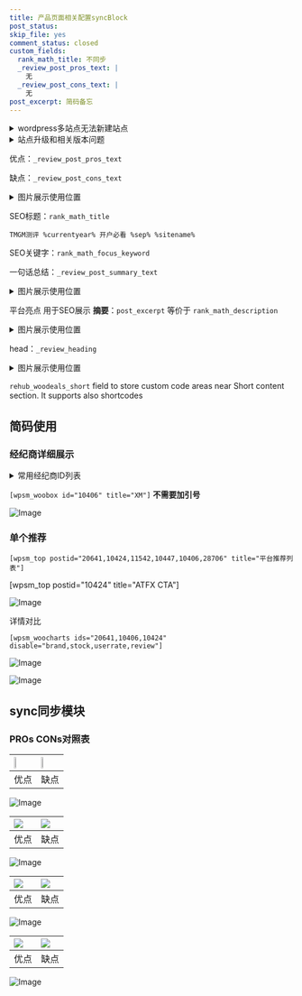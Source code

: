 ```yaml
---
title: 产品页面相关配置syncBlock
post_status: 
skip_file: yes
comment_status: closed
custom_fields:
  rank_math_title: 不同步
  _review_post_pros_text: |
    无
  _review_post_cons_text: |
    无
post_excerpt: 简码备忘
---
```

<details><summary>wordpress多站点无法新建站点</summary>

<li>和报错需要清理cookies一样的原因</li>
<li>wp-config.php里面<code>define( 'SUBDOMAIN_INSTALL', false );//子域名安装</code></li>
<li>新建子站点是用<code>define( 'SUBDOMAIN_INSTALL', true);//子域名安装</code> 完成以后，改成<code>false</code></li>
</details>

<details><summary>站点升级和相关版本问题</summary>

<p>wordpress：5.9.9
woocommerce：7.5.1
出现问题的地方：主题选项里面>><strong>Product layout >>compact style</strong></p>
<p>如何出现没有用过的字段 导致无法保存。先导出配置 然后进行修改，后面再次恢复即可。</p>
<p>出现部分字段无法显示时，需要返回默认布局后，对产品进行保存就好了。</p>
<p></p>
</details>

优点：`_review_post_pros_text`

缺点：`_review_post_cons_text`

<details><summary>图片展示使用位置</summary>

<img src="https://prod-files-secure.s3.us-west-2.amazonaws.com/39ed1227-6d7d-4570-be36-9ccd4a2c4241/f51d3d83-55d4-4bdf-9604-f37ec77ab556/Untitled.png?X-Amz-Algorithm=AWS4-HMAC-SHA256&X-Amz-Content-Sha256=UNSIGNED-PAYLOAD&X-Amz-Credential=ASIAZI2LB4665E4PHHMB%2F20250225%2Fus-west-2%2Fs3%2Faws4_request&X-Amz-Date=20250225T105521Z&X-Amz-Expires=3600&X-Amz-Security-Token=IQoJb3JpZ2luX2VjEAsaCXVzLXdlc3QtMiJGMEQCIBw7JvtcEzjReKhNKZXX1ORxaoMk2IMUyOorcnTfFDSKAiAJLnnH1w77n%2FP6%2BIIYibF%2F56O%2F6S7%2Bkm7JvyQk%2F4xRJyr%2FAwhEEAAaDDYzNzQyMzE4MzgwNSIMtD47yoEWxzLL0AluKtwDifmngEtCfEjccSPlUaQDxDbOqtX1YDvL3s0CMyBlZ%2F1twT0e6O6wFiynYYr9nk3eujhMq3YXtH3rF9m1RAJfSMlDTlN9%2BJu27nBA39C1%2F%2FHgCp6LdPtces%2BoYtr1dTdHqmewPidZoJ9hNZgXttgEJX9DAsao39Iv7oNOTBsslUq5WyDyyumBaCmjNqMSAz7tCKgEH7sTP89tayMkL9GUuoxgOk6YY6Zbm%2ByxdnefZLyE4fQzy9uuRkp1KEsr36yfv2UabRYx7zBsOEHgkoifrTwMB7yDCAOcHRGOvV%2FHSdP9Q4s2Q2yHBmYLvWN17gBlUXp3CgfWA31c2NKe7ws%2FyfOFnnXwI2m9BTSlMYrsmfM0zmJ4Oqp%2FihW%2FaPvRI9uf%2BXegul7NbF2BU4yyOEiqeOy8tn7IFuRn6FVZ98SIwK1y6TejR4sY819lsAZO743SCGEHeVhQLuqM9yB6MQ7zpuW2HN4tVw5VHDojB6dMWb44C6KfwMlHgXBzGUr%2BZHw7UvvCwyxuNV2ic3y3NE8GLOfT67GQ9wStKKjZV81IQbzgspfD1SBEKpFlRJfMMIUIYIC8LsBAVA4Xk8ELWsJh2wiI7dUG2y5OzVjkt3UP3ilziRqS8roCLavrZXIw3b32vQY6pgHy5K7XIKy%2B7ebv8xrFjJosq0GnrgeqrhItrSGWqGRjt9yt2jkEYBcuubItoFYNRLbE9OB%2B%2FUPe1eCF5zMFx%2FcmQuZNu9MOs4DsjuDw4DjmZ0Lhl%2FNHCPzY5jShogCMgCz7xBkDv2y07aGYwHBokU0dqfuMKa4JK1QYjk5C4ofRNCpBvykWlI1omp1Du4%2FAD0wRRVkZ6NML7tvB5kyddUM4ZQYu28k9&X-Amz-Signature=e2ed9453cdc09db4805a8c7324a6acf64f7e45cb94c31028657311138b8e124b&X-Amz-SignedHeaders=host&x-id=GetObject" alt="Image">
</details>

SEO标题：`rank_math_title`

`TMGM测评 %currentyear% 开户必看 %sep% %sitename%`

SEO关键字：`rank_math_focus_keyword`

一句话总结：`_review_post_summary_text`

<details><summary>图片展示使用位置</summary>

<img src="https://prod-files-secure.s3.us-west-2.amazonaws.com/39ed1227-6d7d-4570-be36-9ccd4a2c4241/4b96a922-296c-4f4e-8630-d1c870cbce01/Untitled.png?X-Amz-Algorithm=AWS4-HMAC-SHA256&X-Amz-Content-Sha256=UNSIGNED-PAYLOAD&X-Amz-Credential=ASIAZI2LB4665OVK2I3F%2F20250225%2Fus-west-2%2Fs3%2Faws4_request&X-Amz-Date=20250225T105521Z&X-Amz-Expires=3600&X-Amz-Security-Token=IQoJb3JpZ2luX2VjEAsaCXVzLXdlc3QtMiJHMEUCIQCBpyChKH0LASIa4dAHiCa6a5isjB2qgn0xIUGNAHXBUAIgJN4q0VJzxLleT6TYrpTeGcoamDVmbPOYg8YHkc0blIgq%2FwMIRBAAGgw2Mzc0MjMxODM4MDUiDG%2BTBDMJY3NNkj7NgCrcA2ttJBQGvuyCnuRFhAjrhP0WrroZwhvNUcZXDvAuBJoGj7T3F0MLLQmUDRcZxqdjYNz%2BYsrbbPyCjKKIRbgKDLsKPQA5iXryea%2FeLLKd1HNrN9s1zU%2BekzxBN0cKEN3O0caDJTeCR%2BRnr9RMUeMxIZYpw9cH8wQGWsgR5CzHs%2BQKyk5reXWQ%2BAhniDrvWIfEjlPy2I1Ihyr%2FRYDzav9cVOBoISJdu0%2BpG8aJcpSnRLVBywxbJWGsTqWOJZVr1M%2FPp6ZPMVjfV%2Fv56cCcM9YjU9KqYmyN8pkUN1CtoH83NhIQvRVpbzj4sK99h41vgyrP60UWfu%2BCLvBiiYDXcKkHyP%2Bf5QNMlEYkSt9kI69V6%2BLaCOhR%2FUZu4iJLbDeKBk%2BGxlvPTJhxWItBnqzKf54aFslBSwPT5dW3i2xz1Y3L3xpC8WixfIV9gOPQHBxGwFjI0speQOrp551QbdXNJ1oH%2BU13%2B0NmBQkOskmG8xJbledn1oGO9NmuyOANAYdiq5KFZObsqKWgcWi0JEDMFNErlXn03MRrKJ1BJ8xXrMTUNX%2BVTG23DH%2Br3znW69GOm%2B42iO9WsGg3%2FNQUNIwK9CofmMmsgnROWry3e%2B41KNEkw%2FWNC%2B%2BZvmftohzZLlm3MN699r0GOqUBSC0Ea2i9r5rTirVPZabbuZiXQo2hyMRLfZAWvkAT%2FM6l%2FPsrozHgT%2BAxvr%2FaWKYbP%2B7gv8WIj6NovYedBYC02P7hxEGW%2FJevqdhsR%2B1zU1sAp2%2FzxwlmEg6UlIk9o68xVnMrmppWlWJqmhg43Hydee8b0lXoEOUzdc9gLwBnrdkNu2b4%2Fsalc05RrWcA7uuOu7PhaGXYmXgzFljro6Rt3gDL3zZf&X-Amz-Signature=ddfbc5c77922704121c6532d1b3e1ad1c364b496aa95505f50d253171df307e5&X-Amz-SignedHeaders=host&x-id=GetObject" alt="Image">
</details>

平台亮点 用于SEO展示 **摘要**：`post_excerpt`  等价于 `rank_math_description`

<details><summary>图片展示使用位置</summary>

<img src="https://prod-files-secure.s3.us-west-2.amazonaws.com/39ed1227-6d7d-4570-be36-9ccd4a2c4241/1ee11f63-b60a-4dfe-a7a7-d58ff23b5d88/Untitled.png?X-Amz-Algorithm=AWS4-HMAC-SHA256&X-Amz-Content-Sha256=UNSIGNED-PAYLOAD&X-Amz-Credential=ASIAZI2LB4662AL5BORU%2F20250225%2Fus-west-2%2Fs3%2Faws4_request&X-Amz-Date=20250225T105521Z&X-Amz-Expires=3600&X-Amz-Security-Token=IQoJb3JpZ2luX2VjEAsaCXVzLXdlc3QtMiJGMEQCIGH%2B1oukZw%2BxTX%2FxdA9GKi%2B%2B88UgFsKXGIZVdw1Y4izkAiA%2BZFElIwgiEBO0%2BmOv%2BvPXJFiPZmAmnBDDqMLnnyy7Uyr%2FAwhEEAAaDDYzNzQyMzE4MzgwNSIM1Tv5ff7oxyLLUI1cKtwDvJQRQwMmCD2idO21wg6k1JMnXmswwbc8K8emZRRbsGjqarIzetyxd6ch8%2BcwAH58e9vFfDRU2G%2Bsf5KqKfeJrMuJ7jEc9s5uMcVbKUwgcNDj9JoI9NDRPyphdj5f6jXyzU6y6dJW24QBBXncBxS2MyB3H9LMWs8P%2BG%2Bu5RbTVs3dgNqn22XLMKvJqI4940nCGDtdca2PhGq1lQSNJ%2Flphtlku%2Fkms3m7wmUh3JmDEs9IWlJB7f1EDiK8r%2B1ZloWtnVsu5Xpo2%2BuB%2FoBQKTADBV3e%2BIjd93rNtuY64UXKSeXLn%2B0363Vs%2Fg3QdWP5zTojfFDckv6bZSaKgemsonmYW7PbC0rnaEmKLzKVot5obF%2B%2BtPIzIun0GRUlA58izGfFgna1Mw4%2BOS8VS2pQfQFnq8zXHvUcAs76rV58xt5oRUIcfyZM141V%2FCRa0pDmJgbRE2G7r%2Bv3KpnBncsgDTwLEbr3Uu5nwDQrprY7XGwb%2F%2BSJocJa3OY2PIBsuH1JHWtrpUxHwuDtSau6hZaYd901N4Kb1j6gwaSorBssuD99Hmqri9BE7SDjE6ZD9beoqNh6EYo%2Fc1VZBHMITYEFULMTu9CQT6esomISRi50je0ukEzrBasCOoDcEo9OudAwrL32vQY6pgFjtY3ODjE5BgGh7BrOwGupePY1yTeK%2BPmI3%2Bl69IU14dpdHlKFCyoyHE8zvBVQM1b2b7x0lNw0cl2ugogiw%2B9SIHsmex6k6h9t9TSNJ%2BQZxL29WKjN6qzZN%2BTJHC4OnYBEjuAxmA2S497pHBlKxJPxoLYfk8edIUO5rXc7Z9WMLYVfGsLJtJHk64R2EK9353cPIoGvQ4ppTGP8n4fkegVsNHS9posl&X-Amz-Signature=5c9a39e7cb550ef165b4c687ad43f029690548698c7c60762b39c6512284a980&X-Amz-SignedHeaders=host&x-id=GetObject" alt="Image">
<img src="https://prod-files-secure.s3.us-west-2.amazonaws.com/39ed1227-6d7d-4570-be36-9ccd4a2c4241/ad4118b5-78d8-4fbe-801e-3b29b5d99c01/Untitled.png?X-Amz-Algorithm=AWS4-HMAC-SHA256&X-Amz-Content-Sha256=UNSIGNED-PAYLOAD&X-Amz-Credential=ASIAZI2LB4662AL5BORU%2F20250225%2Fus-west-2%2Fs3%2Faws4_request&X-Amz-Date=20250225T105521Z&X-Amz-Expires=3600&X-Amz-Security-Token=IQoJb3JpZ2luX2VjEAsaCXVzLXdlc3QtMiJGMEQCIGH%2B1oukZw%2BxTX%2FxdA9GKi%2B%2B88UgFsKXGIZVdw1Y4izkAiA%2BZFElIwgiEBO0%2BmOv%2BvPXJFiPZmAmnBDDqMLnnyy7Uyr%2FAwhEEAAaDDYzNzQyMzE4MzgwNSIM1Tv5ff7oxyLLUI1cKtwDvJQRQwMmCD2idO21wg6k1JMnXmswwbc8K8emZRRbsGjqarIzetyxd6ch8%2BcwAH58e9vFfDRU2G%2Bsf5KqKfeJrMuJ7jEc9s5uMcVbKUwgcNDj9JoI9NDRPyphdj5f6jXyzU6y6dJW24QBBXncBxS2MyB3H9LMWs8P%2BG%2Bu5RbTVs3dgNqn22XLMKvJqI4940nCGDtdca2PhGq1lQSNJ%2Flphtlku%2Fkms3m7wmUh3JmDEs9IWlJB7f1EDiK8r%2B1ZloWtnVsu5Xpo2%2BuB%2FoBQKTADBV3e%2BIjd93rNtuY64UXKSeXLn%2B0363Vs%2Fg3QdWP5zTojfFDckv6bZSaKgemsonmYW7PbC0rnaEmKLzKVot5obF%2B%2BtPIzIun0GRUlA58izGfFgna1Mw4%2BOS8VS2pQfQFnq8zXHvUcAs76rV58xt5oRUIcfyZM141V%2FCRa0pDmJgbRE2G7r%2Bv3KpnBncsgDTwLEbr3Uu5nwDQrprY7XGwb%2F%2BSJocJa3OY2PIBsuH1JHWtrpUxHwuDtSau6hZaYd901N4Kb1j6gwaSorBssuD99Hmqri9BE7SDjE6ZD9beoqNh6EYo%2Fc1VZBHMITYEFULMTu9CQT6esomISRi50je0ukEzrBasCOoDcEo9OudAwrL32vQY6pgFjtY3ODjE5BgGh7BrOwGupePY1yTeK%2BPmI3%2Bl69IU14dpdHlKFCyoyHE8zvBVQM1b2b7x0lNw0cl2ugogiw%2B9SIHsmex6k6h9t9TSNJ%2BQZxL29WKjN6qzZN%2BTJHC4OnYBEjuAxmA2S497pHBlKxJPxoLYfk8edIUO5rXc7Z9WMLYVfGsLJtJHk64R2EK9353cPIoGvQ4ppTGP8n4fkegVsNHS9posl&X-Amz-Signature=f0e0574752e635d216dfcb69277bf17f0f5ee63af2dc778315ba8a4bec344674&X-Amz-SignedHeaders=host&x-id=GetObject" alt="Image">
<img src="https://prod-files-secure.s3.us-west-2.amazonaws.com/39ed1227-6d7d-4570-be36-9ccd4a2c4241/a38cf7c9-a79c-4b64-9e94-13589fe0758b/Untitled.png?X-Amz-Algorithm=AWS4-HMAC-SHA256&X-Amz-Content-Sha256=UNSIGNED-PAYLOAD&X-Amz-Credential=ASIAZI2LB4662AL5BORU%2F20250225%2Fus-west-2%2Fs3%2Faws4_request&X-Amz-Date=20250225T105521Z&X-Amz-Expires=3600&X-Amz-Security-Token=IQoJb3JpZ2luX2VjEAsaCXVzLXdlc3QtMiJGMEQCIGH%2B1oukZw%2BxTX%2FxdA9GKi%2B%2B88UgFsKXGIZVdw1Y4izkAiA%2BZFElIwgiEBO0%2BmOv%2BvPXJFiPZmAmnBDDqMLnnyy7Uyr%2FAwhEEAAaDDYzNzQyMzE4MzgwNSIM1Tv5ff7oxyLLUI1cKtwDvJQRQwMmCD2idO21wg6k1JMnXmswwbc8K8emZRRbsGjqarIzetyxd6ch8%2BcwAH58e9vFfDRU2G%2Bsf5KqKfeJrMuJ7jEc9s5uMcVbKUwgcNDj9JoI9NDRPyphdj5f6jXyzU6y6dJW24QBBXncBxS2MyB3H9LMWs8P%2BG%2Bu5RbTVs3dgNqn22XLMKvJqI4940nCGDtdca2PhGq1lQSNJ%2Flphtlku%2Fkms3m7wmUh3JmDEs9IWlJB7f1EDiK8r%2B1ZloWtnVsu5Xpo2%2BuB%2FoBQKTADBV3e%2BIjd93rNtuY64UXKSeXLn%2B0363Vs%2Fg3QdWP5zTojfFDckv6bZSaKgemsonmYW7PbC0rnaEmKLzKVot5obF%2B%2BtPIzIun0GRUlA58izGfFgna1Mw4%2BOS8VS2pQfQFnq8zXHvUcAs76rV58xt5oRUIcfyZM141V%2FCRa0pDmJgbRE2G7r%2Bv3KpnBncsgDTwLEbr3Uu5nwDQrprY7XGwb%2F%2BSJocJa3OY2PIBsuH1JHWtrpUxHwuDtSau6hZaYd901N4Kb1j6gwaSorBssuD99Hmqri9BE7SDjE6ZD9beoqNh6EYo%2Fc1VZBHMITYEFULMTu9CQT6esomISRi50je0ukEzrBasCOoDcEo9OudAwrL32vQY6pgFjtY3ODjE5BgGh7BrOwGupePY1yTeK%2BPmI3%2Bl69IU14dpdHlKFCyoyHE8zvBVQM1b2b7x0lNw0cl2ugogiw%2B9SIHsmex6k6h9t9TSNJ%2BQZxL29WKjN6qzZN%2BTJHC4OnYBEjuAxmA2S497pHBlKxJPxoLYfk8edIUO5rXc7Z9WMLYVfGsLJtJHk64R2EK9353cPIoGvQ4ppTGP8n4fkegVsNHS9posl&X-Amz-Signature=4d6d14b1511e139dd4dc8ec5efd3e6362714f7a16ee6c3a7227613f92b5a9374&X-Amz-SignedHeaders=host&x-id=GetObject" alt="Image">
<img src="https://prod-files-secure.s3.us-west-2.amazonaws.com/39ed1227-6d7d-4570-be36-9ccd4a2c4241/7da6fc1e-d2ac-42ae-8c75-cb5749aa18f6/Untitled.png?X-Amz-Algorithm=AWS4-HMAC-SHA256&X-Amz-Content-Sha256=UNSIGNED-PAYLOAD&X-Amz-Credential=ASIAZI2LB4662AL5BORU%2F20250225%2Fus-west-2%2Fs3%2Faws4_request&X-Amz-Date=20250225T105521Z&X-Amz-Expires=3600&X-Amz-Security-Token=IQoJb3JpZ2luX2VjEAsaCXVzLXdlc3QtMiJGMEQCIGH%2B1oukZw%2BxTX%2FxdA9GKi%2B%2B88UgFsKXGIZVdw1Y4izkAiA%2BZFElIwgiEBO0%2BmOv%2BvPXJFiPZmAmnBDDqMLnnyy7Uyr%2FAwhEEAAaDDYzNzQyMzE4MzgwNSIM1Tv5ff7oxyLLUI1cKtwDvJQRQwMmCD2idO21wg6k1JMnXmswwbc8K8emZRRbsGjqarIzetyxd6ch8%2BcwAH58e9vFfDRU2G%2Bsf5KqKfeJrMuJ7jEc9s5uMcVbKUwgcNDj9JoI9NDRPyphdj5f6jXyzU6y6dJW24QBBXncBxS2MyB3H9LMWs8P%2BG%2Bu5RbTVs3dgNqn22XLMKvJqI4940nCGDtdca2PhGq1lQSNJ%2Flphtlku%2Fkms3m7wmUh3JmDEs9IWlJB7f1EDiK8r%2B1ZloWtnVsu5Xpo2%2BuB%2FoBQKTADBV3e%2BIjd93rNtuY64UXKSeXLn%2B0363Vs%2Fg3QdWP5zTojfFDckv6bZSaKgemsonmYW7PbC0rnaEmKLzKVot5obF%2B%2BtPIzIun0GRUlA58izGfFgna1Mw4%2BOS8VS2pQfQFnq8zXHvUcAs76rV58xt5oRUIcfyZM141V%2FCRa0pDmJgbRE2G7r%2Bv3KpnBncsgDTwLEbr3Uu5nwDQrprY7XGwb%2F%2BSJocJa3OY2PIBsuH1JHWtrpUxHwuDtSau6hZaYd901N4Kb1j6gwaSorBssuD99Hmqri9BE7SDjE6ZD9beoqNh6EYo%2Fc1VZBHMITYEFULMTu9CQT6esomISRi50je0ukEzrBasCOoDcEo9OudAwrL32vQY6pgFjtY3ODjE5BgGh7BrOwGupePY1yTeK%2BPmI3%2Bl69IU14dpdHlKFCyoyHE8zvBVQM1b2b7x0lNw0cl2ugogiw%2B9SIHsmex6k6h9t9TSNJ%2BQZxL29WKjN6qzZN%2BTJHC4OnYBEjuAxmA2S497pHBlKxJPxoLYfk8edIUO5rXc7Z9WMLYVfGsLJtJHk64R2EK9353cPIoGvQ4ppTGP8n4fkegVsNHS9posl&X-Amz-Signature=cb88252ef8c2277f98e48940caf47fb6ec0ca853dc1c6c4702c27126c1dd9dee&X-Amz-SignedHeaders=host&x-id=GetObject" alt="Image">
<img src="https://prod-files-secure.s3.us-west-2.amazonaws.com/39ed1227-6d7d-4570-be36-9ccd4a2c4241/7e97f40a-eaee-47f5-b2f9-475f96808fa7/Untitled.png?X-Amz-Algorithm=AWS4-HMAC-SHA256&X-Amz-Content-Sha256=UNSIGNED-PAYLOAD&X-Amz-Credential=ASIAZI2LB4662AL5BORU%2F20250225%2Fus-west-2%2Fs3%2Faws4_request&X-Amz-Date=20250225T105521Z&X-Amz-Expires=3600&X-Amz-Security-Token=IQoJb3JpZ2luX2VjEAsaCXVzLXdlc3QtMiJGMEQCIGH%2B1oukZw%2BxTX%2FxdA9GKi%2B%2B88UgFsKXGIZVdw1Y4izkAiA%2BZFElIwgiEBO0%2BmOv%2BvPXJFiPZmAmnBDDqMLnnyy7Uyr%2FAwhEEAAaDDYzNzQyMzE4MzgwNSIM1Tv5ff7oxyLLUI1cKtwDvJQRQwMmCD2idO21wg6k1JMnXmswwbc8K8emZRRbsGjqarIzetyxd6ch8%2BcwAH58e9vFfDRU2G%2Bsf5KqKfeJrMuJ7jEc9s5uMcVbKUwgcNDj9JoI9NDRPyphdj5f6jXyzU6y6dJW24QBBXncBxS2MyB3H9LMWs8P%2BG%2Bu5RbTVs3dgNqn22XLMKvJqI4940nCGDtdca2PhGq1lQSNJ%2Flphtlku%2Fkms3m7wmUh3JmDEs9IWlJB7f1EDiK8r%2B1ZloWtnVsu5Xpo2%2BuB%2FoBQKTADBV3e%2BIjd93rNtuY64UXKSeXLn%2B0363Vs%2Fg3QdWP5zTojfFDckv6bZSaKgemsonmYW7PbC0rnaEmKLzKVot5obF%2B%2BtPIzIun0GRUlA58izGfFgna1Mw4%2BOS8VS2pQfQFnq8zXHvUcAs76rV58xt5oRUIcfyZM141V%2FCRa0pDmJgbRE2G7r%2Bv3KpnBncsgDTwLEbr3Uu5nwDQrprY7XGwb%2F%2BSJocJa3OY2PIBsuH1JHWtrpUxHwuDtSau6hZaYd901N4Kb1j6gwaSorBssuD99Hmqri9BE7SDjE6ZD9beoqNh6EYo%2Fc1VZBHMITYEFULMTu9CQT6esomISRi50je0ukEzrBasCOoDcEo9OudAwrL32vQY6pgFjtY3ODjE5BgGh7BrOwGupePY1yTeK%2BPmI3%2Bl69IU14dpdHlKFCyoyHE8zvBVQM1b2b7x0lNw0cl2ugogiw%2B9SIHsmex6k6h9t9TSNJ%2BQZxL29WKjN6qzZN%2BTJHC4OnYBEjuAxmA2S497pHBlKxJPxoLYfk8edIUO5rXc7Z9WMLYVfGsLJtJHk64R2EK9353cPIoGvQ4ppTGP8n4fkegVsNHS9posl&X-Amz-Signature=e4d07cbe4f253750c6703f8a2760ae2c43269e0fa591109f9dcf2562351eac1a&X-Amz-SignedHeaders=host&x-id=GetObject" alt="Image">
</details>

head：`_review_heading`

<details><summary>图片展示使用位置</summary>

<img src="https://prod-files-secure.s3.us-west-2.amazonaws.com/39ed1227-6d7d-4570-be36-9ccd4a2c4241/3a4650ad-9887-415c-889a-edd51fa54f27/Untitled.png?X-Amz-Algorithm=AWS4-HMAC-SHA256&X-Amz-Content-Sha256=UNSIGNED-PAYLOAD&X-Amz-Credential=ASIAZI2LB466Q3JKNJRB%2F20250225%2Fus-west-2%2Fs3%2Faws4_request&X-Amz-Date=20250225T105522Z&X-Amz-Expires=3600&X-Amz-Security-Token=IQoJb3JpZ2luX2VjEAsaCXVzLXdlc3QtMiJHMEUCICk8W3tLOxeK%2FJblVqIhIzDUbQT4CCP3dFqHPA6XtJZBAiEAk%2F8JX0KMFPkzCOVW%2B6uESYoXhhx3C9hP4MzVf2ME3aoq%2FwMIRBAAGgw2Mzc0MjMxODM4MDUiDD9Dur3g9uRVGONwdircAxmAp51y6WBUGlfT%2BjH%2FwMHJHXTXARvi0uuzZ3hdk%2FM4QRM%2Buoa2j9%2BAtvZyvp7Z5DGT5LDNaND86ugZ%2FHRHFs7fUkNlTAizWN%2BVD1O0v7oTdq8fU38NycJv0WXrxMQKH%2BhEFfgK0CGspXMepOjHrAekur%2F4GDl5X66OplcsOWg3r%2BIEjGIVoNGagLvyjh7biRy9sp8YeZWSk0CGaiKPX%2FxQJ6m%2FEON9dmBVTtPZ1xxp%2Bj0n5IxFmr%2F%2B9AYcBo1bV5FWK3MV37hdyAz2Vw7wzcvm38O8Lpf3tZw41499rOXBwPvF2%2F6qp3rzfoHt3fv04h2UU3FBAZdTPlwCjQBNs7AJoC9b%2Bjz2Jen9I%2FlBGo8AfgRqa64tr2J5oZ5FBCrqBXxgvLZHIcf7KJFJPfOZNq%2F7PdXWyClNmU4HGgzJSh0oejZT2KyihU9XIKnJPliSkgC2iKEWDtN%2FMNIRZZFtDV3rNig0SR%2Fpqpgq%2BCjx914y7JD9Su9K6J5w3tr8CJas5AHrdYeLfYtPLV4ADeh0hPwoKAS8GRJkyLhaCmTsdLZApSWaeFB9h03OgYQQ1w3pn3yF12siv6ozQFrXsIJB6kVsK%2FNTMrw1cUgbL%2F0XryjhwOQIljZVvgmlVS9tMMK99r0GOqUBxlu%2F9g5OIbm4b8fuXo3MSNR7co5AkMenE0YJedTabhscrQKgNy7xFdjVY%2BMQvPcU7h1O%2BAEWt0FkrmgwePJm42nItlTtTs2DSA44AIto6Xlwr8iCo2p33lDumftT%2BgyWS6V9IuTV4B5F31kIl77eI8P00%2BzDg2W6ubnOLK94InzjFeejNurN9eTsZEZO5nkzNpBbj%2FHR%2FKuiCojltY2YobBjPXSg&X-Amz-Signature=c7b0537ef08e53254473d95ec9728ca77ce0f6a04686dc63af21ca52c6943609&X-Amz-SignedHeaders=host&x-id=GetObject" alt="Image">
</details>

`rehub_woodeals_short`	field to store custom code areas near Short content section. It supports also shortcodes



## 简码使用

### 经纪商详细展示

<details><summary>常用经纪商ID列表</summary>

<pre><code class="php">嘉盛 ===> 20641  [wpsm_woobox id="20641" title="嘉盛"]
易信easymarkets ===> 11542  [wpsm_woobox id="11542" title="易信easymarkets"]
ATFX外汇 ===> 10424  [wpsm_woobox id="10424" title="ATFX"]
XM ===> 10406  [wpsm_woobox id="10406" title="XM"]
TMGM ===> 29622  [wpsm_woobox id="29622" title="TMGM"]
HYCM ===> 10447  [wpsm_woobox id="10447" title="HYCM"]
fpmarkets澳福外汇 ===> 20639  [wpsm_woobox id="20639" title="fpmarkets澳福外汇"]</code></pre>
</details>

`[wpsm_woobox id="10406" title="XM"]` **不需要加引号**

![Image](https://prod-files-secure.s3.us-west-2.amazonaws.com/39ed1227-6d7d-4570-be36-9ccd4a2c4241/4f898f9d-0fa7-4e43-acd3-ac6bc7be575a/Untitled.png?X-Amz-Algorithm=AWS4-HMAC-SHA256&X-Amz-Content-Sha256=UNSIGNED-PAYLOAD&X-Amz-Credential=ASIAZI2LB466S6QJZDS2%2F20250225%2Fus-west-2%2Fs3%2Faws4_request&X-Amz-Date=20250225T105519Z&X-Amz-Expires=3600&X-Amz-Security-Token=IQoJb3JpZ2luX2VjEAsaCXVzLXdlc3QtMiJGMEQCIHh8MbQbxeGw2BYB5YWecUl2xrc475NUG64FwXORA3AQAiAyIOMMLGwWn11baEaV8t3O%2FrqQBgmDEc8sQKZcJqzrTir%2FAwhEEAAaDDYzNzQyMzE4MzgwNSIMXB49t54vecfddI2IKtwD0GnFwIu1N5%2BMiPQvhdT74ZhbwMWig7xNUoN6r832ZZE2bi%2Bcf7NKmxP8z9Pp%2B0AfPMtb1gzXo3reEZeY5p4sNPvfiUm9tnNWdt6T2nV2miAiv4rOMemaSxogMPfARyzDwJ36PYiNxnlRWcNV%2FNJYc9Z3%2FNcNPB%2BIM9VD4gY%2FU%2F77ZiVStxXOzF%2B%2BYI2YYFs1%2BoATeuI59zOK71DP5dwiT3sEbQNJswlBhkKiF%2FeQ1nCyjwz4IQhoHzRA8D%2BssjC1pI%2BdBtmqHyXR7gRMb3p2Ts6GCejPWcXTLx2G99A9FB%2Fw2ueQNU%2Fn4XhbzqhYa3iRwfnOAW3JF9OgLOHNSzM6FKnv5ohNpN%2BeifhbyU0as3CIJ5d4EgMgD71BS%2BJg7ayThcu0tMsETeexiPdNCZyzAbhAcZAIivK8T0HXDyVuCY2X1pj2WMMlC4kPBEB1oJCIaLFzvnI7kICUO6%2BduYmfJdtc18cZDrTfAKC4HZ45TOD0QsGDK29S7jHz2AOyEM4O5slIgsHVVyWzC0z8RO1Wjc984U%2FZ%2FcLPX7O2P1ljyE6o%2B73GWp0qqKyGjaq4wHErrVXRJznMq3E0ean9uHDExMguGEfBEJ5beoV717mKZludvwEO7SBrrZemP8sw6732vQY6pgEXNEGd8pKLur0aFMFwSfhQk1FvPbNt%2Bqd8dh6mKlVvwKwUD57im%2FWu9oT65yGMSXjNb0%2BVYVYj5qQfCxGDoAZKUazhvZJ6uXxXKy8xwo6Kq5BYQtv3f47NWMMZo5ANeBjC2y7LORqHsR8F7rRpDjSU5Gz70nuwA3gRvqkWVzvzTkeAWtrbW1V6GSR3zrsQw2%2B%2Bg8pazbOPseuURKZzj4XTm9NPMLu4&X-Amz-Signature=16cead2c0d490877920d95747f5dd58657507c065a2ad562208854b6d66319cb&X-Amz-SignedHeaders=host&x-id=GetObject)

### 单个推荐
`[wpsm_top postid="20641,10424,11542,10447,10406,28706" title="平台推荐列表"]`

[wpsm_top postid="10424" title="ATFX CTA"]

![Image](https://prod-files-secure.s3.us-west-2.amazonaws.com/39ed1227-6d7d-4570-be36-9ccd4a2c4241/5ac620dc-51a8-48b6-b55d-91f47299193c/Untitled.png?X-Amz-Algorithm=AWS4-HMAC-SHA256&X-Amz-Content-Sha256=UNSIGNED-PAYLOAD&X-Amz-Credential=ASIAZI2LB466S6QJZDS2%2F20250225%2Fus-west-2%2Fs3%2Faws4_request&X-Amz-Date=20250225T105519Z&X-Amz-Expires=3600&X-Amz-Security-Token=IQoJb3JpZ2luX2VjEAsaCXVzLXdlc3QtMiJGMEQCIHh8MbQbxeGw2BYB5YWecUl2xrc475NUG64FwXORA3AQAiAyIOMMLGwWn11baEaV8t3O%2FrqQBgmDEc8sQKZcJqzrTir%2FAwhEEAAaDDYzNzQyMzE4MzgwNSIMXB49t54vecfddI2IKtwD0GnFwIu1N5%2BMiPQvhdT74ZhbwMWig7xNUoN6r832ZZE2bi%2Bcf7NKmxP8z9Pp%2B0AfPMtb1gzXo3reEZeY5p4sNPvfiUm9tnNWdt6T2nV2miAiv4rOMemaSxogMPfARyzDwJ36PYiNxnlRWcNV%2FNJYc9Z3%2FNcNPB%2BIM9VD4gY%2FU%2F77ZiVStxXOzF%2B%2BYI2YYFs1%2BoATeuI59zOK71DP5dwiT3sEbQNJswlBhkKiF%2FeQ1nCyjwz4IQhoHzRA8D%2BssjC1pI%2BdBtmqHyXR7gRMb3p2Ts6GCejPWcXTLx2G99A9FB%2Fw2ueQNU%2Fn4XhbzqhYa3iRwfnOAW3JF9OgLOHNSzM6FKnv5ohNpN%2BeifhbyU0as3CIJ5d4EgMgD71BS%2BJg7ayThcu0tMsETeexiPdNCZyzAbhAcZAIivK8T0HXDyVuCY2X1pj2WMMlC4kPBEB1oJCIaLFzvnI7kICUO6%2BduYmfJdtc18cZDrTfAKC4HZ45TOD0QsGDK29S7jHz2AOyEM4O5slIgsHVVyWzC0z8RO1Wjc984U%2FZ%2FcLPX7O2P1ljyE6o%2B73GWp0qqKyGjaq4wHErrVXRJznMq3E0ean9uHDExMguGEfBEJ5beoV717mKZludvwEO7SBrrZemP8sw6732vQY6pgEXNEGd8pKLur0aFMFwSfhQk1FvPbNt%2Bqd8dh6mKlVvwKwUD57im%2FWu9oT65yGMSXjNb0%2BVYVYj5qQfCxGDoAZKUazhvZJ6uXxXKy8xwo6Kq5BYQtv3f47NWMMZo5ANeBjC2y7LORqHsR8F7rRpDjSU5Gz70nuwA3gRvqkWVzvzTkeAWtrbW1V6GSR3zrsQw2%2B%2Bg8pazbOPseuURKZzj4XTm9NPMLu4&X-Amz-Signature=9228582cafc4390b13c2bf06d4453e86b14b99079bbcfb4b2e6099a7237e8b3f&X-Amz-SignedHeaders=host&x-id=GetObject)

详情对比

`[wpsm_woocharts ids="20641,10406,10424" disable="brand,stock,userrate,review"]`

![Image](https://prod-files-secure.s3.us-west-2.amazonaws.com/39ed1227-6d7d-4570-be36-9ccd4a2c4241/bf3ba45f-b9f3-4295-8aef-b4a495fd25f4/Untitled.png?X-Amz-Algorithm=AWS4-HMAC-SHA256&X-Amz-Content-Sha256=UNSIGNED-PAYLOAD&X-Amz-Credential=ASIAZI2LB466S6QJZDS2%2F20250225%2Fus-west-2%2Fs3%2Faws4_request&X-Amz-Date=20250225T105519Z&X-Amz-Expires=3600&X-Amz-Security-Token=IQoJb3JpZ2luX2VjEAsaCXVzLXdlc3QtMiJGMEQCIHh8MbQbxeGw2BYB5YWecUl2xrc475NUG64FwXORA3AQAiAyIOMMLGwWn11baEaV8t3O%2FrqQBgmDEc8sQKZcJqzrTir%2FAwhEEAAaDDYzNzQyMzE4MzgwNSIMXB49t54vecfddI2IKtwD0GnFwIu1N5%2BMiPQvhdT74ZhbwMWig7xNUoN6r832ZZE2bi%2Bcf7NKmxP8z9Pp%2B0AfPMtb1gzXo3reEZeY5p4sNPvfiUm9tnNWdt6T2nV2miAiv4rOMemaSxogMPfARyzDwJ36PYiNxnlRWcNV%2FNJYc9Z3%2FNcNPB%2BIM9VD4gY%2FU%2F77ZiVStxXOzF%2B%2BYI2YYFs1%2BoATeuI59zOK71DP5dwiT3sEbQNJswlBhkKiF%2FeQ1nCyjwz4IQhoHzRA8D%2BssjC1pI%2BdBtmqHyXR7gRMb3p2Ts6GCejPWcXTLx2G99A9FB%2Fw2ueQNU%2Fn4XhbzqhYa3iRwfnOAW3JF9OgLOHNSzM6FKnv5ohNpN%2BeifhbyU0as3CIJ5d4EgMgD71BS%2BJg7ayThcu0tMsETeexiPdNCZyzAbhAcZAIivK8T0HXDyVuCY2X1pj2WMMlC4kPBEB1oJCIaLFzvnI7kICUO6%2BduYmfJdtc18cZDrTfAKC4HZ45TOD0QsGDK29S7jHz2AOyEM4O5slIgsHVVyWzC0z8RO1Wjc984U%2FZ%2FcLPX7O2P1ljyE6o%2B73GWp0qqKyGjaq4wHErrVXRJznMq3E0ean9uHDExMguGEfBEJ5beoV717mKZludvwEO7SBrrZemP8sw6732vQY6pgEXNEGd8pKLur0aFMFwSfhQk1FvPbNt%2Bqd8dh6mKlVvwKwUD57im%2FWu9oT65yGMSXjNb0%2BVYVYj5qQfCxGDoAZKUazhvZJ6uXxXKy8xwo6Kq5BYQtv3f47NWMMZo5ANeBjC2y7LORqHsR8F7rRpDjSU5Gz70nuwA3gRvqkWVzvzTkeAWtrbW1V6GSR3zrsQw2%2B%2Bg8pazbOPseuURKZzj4XTm9NPMLu4&X-Amz-Signature=ba6d6228420ee69d5160c6c2f36d5787dc9073442a669d2fe7323ac8105882a5&X-Amz-SignedHeaders=host&x-id=GetObject)

![Image](https://prod-files-secure.s3.us-west-2.amazonaws.com/39ed1227-6d7d-4570-be36-9ccd4a2c4241/30bc56ef-f383-4b48-9768-2ebc9e436ec0/Untitled.png?X-Amz-Algorithm=AWS4-HMAC-SHA256&X-Amz-Content-Sha256=UNSIGNED-PAYLOAD&X-Amz-Credential=ASIAZI2LB466S6QJZDS2%2F20250225%2Fus-west-2%2Fs3%2Faws4_request&X-Amz-Date=20250225T105519Z&X-Amz-Expires=3600&X-Amz-Security-Token=IQoJb3JpZ2luX2VjEAsaCXVzLXdlc3QtMiJGMEQCIHh8MbQbxeGw2BYB5YWecUl2xrc475NUG64FwXORA3AQAiAyIOMMLGwWn11baEaV8t3O%2FrqQBgmDEc8sQKZcJqzrTir%2FAwhEEAAaDDYzNzQyMzE4MzgwNSIMXB49t54vecfddI2IKtwD0GnFwIu1N5%2BMiPQvhdT74ZhbwMWig7xNUoN6r832ZZE2bi%2Bcf7NKmxP8z9Pp%2B0AfPMtb1gzXo3reEZeY5p4sNPvfiUm9tnNWdt6T2nV2miAiv4rOMemaSxogMPfARyzDwJ36PYiNxnlRWcNV%2FNJYc9Z3%2FNcNPB%2BIM9VD4gY%2FU%2F77ZiVStxXOzF%2B%2BYI2YYFs1%2BoATeuI59zOK71DP5dwiT3sEbQNJswlBhkKiF%2FeQ1nCyjwz4IQhoHzRA8D%2BssjC1pI%2BdBtmqHyXR7gRMb3p2Ts6GCejPWcXTLx2G99A9FB%2Fw2ueQNU%2Fn4XhbzqhYa3iRwfnOAW3JF9OgLOHNSzM6FKnv5ohNpN%2BeifhbyU0as3CIJ5d4EgMgD71BS%2BJg7ayThcu0tMsETeexiPdNCZyzAbhAcZAIivK8T0HXDyVuCY2X1pj2WMMlC4kPBEB1oJCIaLFzvnI7kICUO6%2BduYmfJdtc18cZDrTfAKC4HZ45TOD0QsGDK29S7jHz2AOyEM4O5slIgsHVVyWzC0z8RO1Wjc984U%2FZ%2FcLPX7O2P1ljyE6o%2B73GWp0qqKyGjaq4wHErrVXRJznMq3E0ean9uHDExMguGEfBEJ5beoV717mKZludvwEO7SBrrZemP8sw6732vQY6pgEXNEGd8pKLur0aFMFwSfhQk1FvPbNt%2Bqd8dh6mKlVvwKwUD57im%2FWu9oT65yGMSXjNb0%2BVYVYj5qQfCxGDoAZKUazhvZJ6uXxXKy8xwo6Kq5BYQtv3f47NWMMZo5ANeBjC2y7LORqHsR8F7rRpDjSU5Gz70nuwA3gRvqkWVzvzTkeAWtrbW1V6GSR3zrsQw2%2B%2Bg8pazbOPseuURKZzj4XTm9NPMLu4&X-Amz-Signature=3b618105fb5e2bbcc6891aa11e3411041205ff5722d12eec2ab678573cebb491&X-Amz-SignedHeaders=host&x-id=GetObject)

## sync同步模块

### PROs CONs对照表

| <img src="https://cdn.ifttt.fun/gh/jarlin8/OSS@main/icons/customize/pros.svg" height="auto" width="37.3%"> | <img src="https://cdn.ifttt.fun/gh/jarlin8/OSS@main/icons/customize/cons.svg" height="auto" width="28.8%"> |
| :--- | :--- |
| 优点 | 缺点 |

![Image](https://prod-files-secure.s3.us-west-2.amazonaws.com/39ed1227-6d7d-4570-be36-9ccd4a2c4241/8742b755-dfb5-4004-9a5f-d6e561664bd8/Untitled.png?X-Amz-Algorithm=AWS4-HMAC-SHA256&X-Amz-Content-Sha256=UNSIGNED-PAYLOAD&X-Amz-Credential=ASIAZI2LB466S6QJZDS2%2F20250225%2Fus-west-2%2Fs3%2Faws4_request&X-Amz-Date=20250225T105519Z&X-Amz-Expires=3600&X-Amz-Security-Token=IQoJb3JpZ2luX2VjEAsaCXVzLXdlc3QtMiJGMEQCIHh8MbQbxeGw2BYB5YWecUl2xrc475NUG64FwXORA3AQAiAyIOMMLGwWn11baEaV8t3O%2FrqQBgmDEc8sQKZcJqzrTir%2FAwhEEAAaDDYzNzQyMzE4MzgwNSIMXB49t54vecfddI2IKtwD0GnFwIu1N5%2BMiPQvhdT74ZhbwMWig7xNUoN6r832ZZE2bi%2Bcf7NKmxP8z9Pp%2B0AfPMtb1gzXo3reEZeY5p4sNPvfiUm9tnNWdt6T2nV2miAiv4rOMemaSxogMPfARyzDwJ36PYiNxnlRWcNV%2FNJYc9Z3%2FNcNPB%2BIM9VD4gY%2FU%2F77ZiVStxXOzF%2B%2BYI2YYFs1%2BoATeuI59zOK71DP5dwiT3sEbQNJswlBhkKiF%2FeQ1nCyjwz4IQhoHzRA8D%2BssjC1pI%2BdBtmqHyXR7gRMb3p2Ts6GCejPWcXTLx2G99A9FB%2Fw2ueQNU%2Fn4XhbzqhYa3iRwfnOAW3JF9OgLOHNSzM6FKnv5ohNpN%2BeifhbyU0as3CIJ5d4EgMgD71BS%2BJg7ayThcu0tMsETeexiPdNCZyzAbhAcZAIivK8T0HXDyVuCY2X1pj2WMMlC4kPBEB1oJCIaLFzvnI7kICUO6%2BduYmfJdtc18cZDrTfAKC4HZ45TOD0QsGDK29S7jHz2AOyEM4O5slIgsHVVyWzC0z8RO1Wjc984U%2FZ%2FcLPX7O2P1ljyE6o%2B73GWp0qqKyGjaq4wHErrVXRJznMq3E0ean9uHDExMguGEfBEJ5beoV717mKZludvwEO7SBrrZemP8sw6732vQY6pgEXNEGd8pKLur0aFMFwSfhQk1FvPbNt%2Bqd8dh6mKlVvwKwUD57im%2FWu9oT65yGMSXjNb0%2BVYVYj5qQfCxGDoAZKUazhvZJ6uXxXKy8xwo6Kq5BYQtv3f47NWMMZo5ANeBjC2y7LORqHsR8F7rRpDjSU5Gz70nuwA3gRvqkWVzvzTkeAWtrbW1V6GSR3zrsQw2%2B%2Bg8pazbOPseuURKZzj4XTm9NPMLu4&X-Amz-Signature=5cea996c1fdbc70508a5846f355e0a8282c963a88a70b57674873091a7582d11&X-Amz-SignedHeaders=host&x-id=GetObject)

| <img src="https://cdn.ifttt.fun/gh/jarlin8/OSS@main/icons/customize/pros1.svg" height="auto"> | <img src="https://cdn.ifttt.fun/gh/jarlin8/OSS@main/icons/customize/cons1.svg" height="auto"> |
| :--- | :--- |
| 优点 | 缺点 |

![Image](https://prod-files-secure.s3.us-west-2.amazonaws.com/39ed1227-6d7d-4570-be36-9ccd4a2c4241/806358f8-c9c4-4e17-bb35-c6c76a5397a5/Untitled.png?X-Amz-Algorithm=AWS4-HMAC-SHA256&X-Amz-Content-Sha256=UNSIGNED-PAYLOAD&X-Amz-Credential=ASIAZI2LB466S6QJZDS2%2F20250225%2Fus-west-2%2Fs3%2Faws4_request&X-Amz-Date=20250225T105519Z&X-Amz-Expires=3600&X-Amz-Security-Token=IQoJb3JpZ2luX2VjEAsaCXVzLXdlc3QtMiJGMEQCIHh8MbQbxeGw2BYB5YWecUl2xrc475NUG64FwXORA3AQAiAyIOMMLGwWn11baEaV8t3O%2FrqQBgmDEc8sQKZcJqzrTir%2FAwhEEAAaDDYzNzQyMzE4MzgwNSIMXB49t54vecfddI2IKtwD0GnFwIu1N5%2BMiPQvhdT74ZhbwMWig7xNUoN6r832ZZE2bi%2Bcf7NKmxP8z9Pp%2B0AfPMtb1gzXo3reEZeY5p4sNPvfiUm9tnNWdt6T2nV2miAiv4rOMemaSxogMPfARyzDwJ36PYiNxnlRWcNV%2FNJYc9Z3%2FNcNPB%2BIM9VD4gY%2FU%2F77ZiVStxXOzF%2B%2BYI2YYFs1%2BoATeuI59zOK71DP5dwiT3sEbQNJswlBhkKiF%2FeQ1nCyjwz4IQhoHzRA8D%2BssjC1pI%2BdBtmqHyXR7gRMb3p2Ts6GCejPWcXTLx2G99A9FB%2Fw2ueQNU%2Fn4XhbzqhYa3iRwfnOAW3JF9OgLOHNSzM6FKnv5ohNpN%2BeifhbyU0as3CIJ5d4EgMgD71BS%2BJg7ayThcu0tMsETeexiPdNCZyzAbhAcZAIivK8T0HXDyVuCY2X1pj2WMMlC4kPBEB1oJCIaLFzvnI7kICUO6%2BduYmfJdtc18cZDrTfAKC4HZ45TOD0QsGDK29S7jHz2AOyEM4O5slIgsHVVyWzC0z8RO1Wjc984U%2FZ%2FcLPX7O2P1ljyE6o%2B73GWp0qqKyGjaq4wHErrVXRJznMq3E0ean9uHDExMguGEfBEJ5beoV717mKZludvwEO7SBrrZemP8sw6732vQY6pgEXNEGd8pKLur0aFMFwSfhQk1FvPbNt%2Bqd8dh6mKlVvwKwUD57im%2FWu9oT65yGMSXjNb0%2BVYVYj5qQfCxGDoAZKUazhvZJ6uXxXKy8xwo6Kq5BYQtv3f47NWMMZo5ANeBjC2y7LORqHsR8F7rRpDjSU5Gz70nuwA3gRvqkWVzvzTkeAWtrbW1V6GSR3zrsQw2%2B%2Bg8pazbOPseuURKZzj4XTm9NPMLu4&X-Amz-Signature=3b1af327922a4111a149e11431950a809ee0079c5bf43eb7e85955f0ad9a7260&X-Amz-SignedHeaders=host&x-id=GetObject)

| <img src="https://cdn.ifttt.fun/gh/jarlin8/OSS@main/icons/customize/pros2.svg" height="auto"> | <img src="https://cdn.ifttt.fun/gh/jarlin8/OSS@main/icons/customize/cons2.svg" height="auto"> |
| :--- | :--- |
| 优点 | 缺点 |

![Image](https://prod-files-secure.s3.us-west-2.amazonaws.com/39ed1227-6d7d-4570-be36-9ccd4a2c4241/a9245ec9-70dd-4005-b534-0d54315fc5f3/Untitled.png?X-Amz-Algorithm=AWS4-HMAC-SHA256&X-Amz-Content-Sha256=UNSIGNED-PAYLOAD&X-Amz-Credential=ASIAZI2LB466S6QJZDS2%2F20250225%2Fus-west-2%2Fs3%2Faws4_request&X-Amz-Date=20250225T105519Z&X-Amz-Expires=3600&X-Amz-Security-Token=IQoJb3JpZ2luX2VjEAsaCXVzLXdlc3QtMiJGMEQCIHh8MbQbxeGw2BYB5YWecUl2xrc475NUG64FwXORA3AQAiAyIOMMLGwWn11baEaV8t3O%2FrqQBgmDEc8sQKZcJqzrTir%2FAwhEEAAaDDYzNzQyMzE4MzgwNSIMXB49t54vecfddI2IKtwD0GnFwIu1N5%2BMiPQvhdT74ZhbwMWig7xNUoN6r832ZZE2bi%2Bcf7NKmxP8z9Pp%2B0AfPMtb1gzXo3reEZeY5p4sNPvfiUm9tnNWdt6T2nV2miAiv4rOMemaSxogMPfARyzDwJ36PYiNxnlRWcNV%2FNJYc9Z3%2FNcNPB%2BIM9VD4gY%2FU%2F77ZiVStxXOzF%2B%2BYI2YYFs1%2BoATeuI59zOK71DP5dwiT3sEbQNJswlBhkKiF%2FeQ1nCyjwz4IQhoHzRA8D%2BssjC1pI%2BdBtmqHyXR7gRMb3p2Ts6GCejPWcXTLx2G99A9FB%2Fw2ueQNU%2Fn4XhbzqhYa3iRwfnOAW3JF9OgLOHNSzM6FKnv5ohNpN%2BeifhbyU0as3CIJ5d4EgMgD71BS%2BJg7ayThcu0tMsETeexiPdNCZyzAbhAcZAIivK8T0HXDyVuCY2X1pj2WMMlC4kPBEB1oJCIaLFzvnI7kICUO6%2BduYmfJdtc18cZDrTfAKC4HZ45TOD0QsGDK29S7jHz2AOyEM4O5slIgsHVVyWzC0z8RO1Wjc984U%2FZ%2FcLPX7O2P1ljyE6o%2B73GWp0qqKyGjaq4wHErrVXRJznMq3E0ean9uHDExMguGEfBEJ5beoV717mKZludvwEO7SBrrZemP8sw6732vQY6pgEXNEGd8pKLur0aFMFwSfhQk1FvPbNt%2Bqd8dh6mKlVvwKwUD57im%2FWu9oT65yGMSXjNb0%2BVYVYj5qQfCxGDoAZKUazhvZJ6uXxXKy8xwo6Kq5BYQtv3f47NWMMZo5ANeBjC2y7LORqHsR8F7rRpDjSU5Gz70nuwA3gRvqkWVzvzTkeAWtrbW1V6GSR3zrsQw2%2B%2Bg8pazbOPseuURKZzj4XTm9NPMLu4&X-Amz-Signature=efce4e3c442ba418c1e50c2b43d541a8d9f38d9f6f2b9a52acdfd82a55b43ab4&X-Amz-SignedHeaders=host&x-id=GetObject)

| <img src="https://cdn.ifttt.fun/gh/jarlin8/OSS@main/icons/customize/pros3.svg" height="auto"> | <img src="https://cdn.ifttt.fun/gh/jarlin8/OSS@main/icons/customize/cons3.svg" height="auto"> |
| :--- | :--- |
| 优点 | 缺点 |

![Image](https://prod-files-secure.s3.us-west-2.amazonaws.com/39ed1227-6d7d-4570-be36-9ccd4a2c4241/e1e580a2-2e5c-4780-9ff4-19c318fc2284/Untitled.png?X-Amz-Algorithm=AWS4-HMAC-SHA256&X-Amz-Content-Sha256=UNSIGNED-PAYLOAD&X-Amz-Credential=ASIAZI2LB466S6QJZDS2%2F20250225%2Fus-west-2%2Fs3%2Faws4_request&X-Amz-Date=20250225T105519Z&X-Amz-Expires=3600&X-Amz-Security-Token=IQoJb3JpZ2luX2VjEAsaCXVzLXdlc3QtMiJGMEQCIHh8MbQbxeGw2BYB5YWecUl2xrc475NUG64FwXORA3AQAiAyIOMMLGwWn11baEaV8t3O%2FrqQBgmDEc8sQKZcJqzrTir%2FAwhEEAAaDDYzNzQyMzE4MzgwNSIMXB49t54vecfddI2IKtwD0GnFwIu1N5%2BMiPQvhdT74ZhbwMWig7xNUoN6r832ZZE2bi%2Bcf7NKmxP8z9Pp%2B0AfPMtb1gzXo3reEZeY5p4sNPvfiUm9tnNWdt6T2nV2miAiv4rOMemaSxogMPfARyzDwJ36PYiNxnlRWcNV%2FNJYc9Z3%2FNcNPB%2BIM9VD4gY%2FU%2F77ZiVStxXOzF%2B%2BYI2YYFs1%2BoATeuI59zOK71DP5dwiT3sEbQNJswlBhkKiF%2FeQ1nCyjwz4IQhoHzRA8D%2BssjC1pI%2BdBtmqHyXR7gRMb3p2Ts6GCejPWcXTLx2G99A9FB%2Fw2ueQNU%2Fn4XhbzqhYa3iRwfnOAW3JF9OgLOHNSzM6FKnv5ohNpN%2BeifhbyU0as3CIJ5d4EgMgD71BS%2BJg7ayThcu0tMsETeexiPdNCZyzAbhAcZAIivK8T0HXDyVuCY2X1pj2WMMlC4kPBEB1oJCIaLFzvnI7kICUO6%2BduYmfJdtc18cZDrTfAKC4HZ45TOD0QsGDK29S7jHz2AOyEM4O5slIgsHVVyWzC0z8RO1Wjc984U%2FZ%2FcLPX7O2P1ljyE6o%2B73GWp0qqKyGjaq4wHErrVXRJznMq3E0ean9uHDExMguGEfBEJ5beoV717mKZludvwEO7SBrrZemP8sw6732vQY6pgEXNEGd8pKLur0aFMFwSfhQk1FvPbNt%2Bqd8dh6mKlVvwKwUD57im%2FWu9oT65yGMSXjNb0%2BVYVYj5qQfCxGDoAZKUazhvZJ6uXxXKy8xwo6Kq5BYQtv3f47NWMMZo5ANeBjC2y7LORqHsR8F7rRpDjSU5Gz70nuwA3gRvqkWVzvzTkeAWtrbW1V6GSR3zrsQw2%2B%2Bg8pazbOPseuURKZzj4XTm9NPMLu4&X-Amz-Signature=8fa418cdc59e2d88497c44daecbf543b861b6ccb4acac30d119a5bbf19e10aef&X-Amz-SignedHeaders=host&x-id=GetObject)